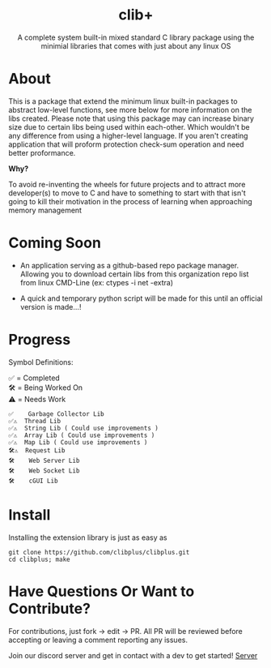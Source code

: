 <div align="center">
 <h1>clib+</h1>
 <p>A complete system built-in mixed standard C library package using the minimial libraries that comes with just about any linux OS</p>
</div>

# About

This is a package that extend the minimum linux built-in packages to abstract low-level functions, see more below for more information on the libs created.
Please note that using this package may can increase binary size due to certain libs being used within each-other. Which wouldn't be any difference from using a higher-level language. If you aren't creating application that will proform protection check-sum operation and need better proformance.

<b>Why?</b>

To avoid re-inventing the wheels for future projects and to attract more developer(s) to move to C and have to something to start with that isn't going to kill their motivation in the process of learning when approaching memory management

# Coming Soon

- An application serving as a github-based repo package manager. Allowing you to download certain libs from this organization repo list from linux CMD-Line (ex: ctypes -i net -extra)

- A quick and temporary python script will be made for this until an official version is made...!

# Progress

<p>Symbol Definitions:<p>

<p>✅ = Completed<br />🛠️ = Being Worked On<br />⚠️ = Needs Work</p>

```
✅    Garbage Collector Lib
✅⚠️  Thread Lib 
✅⚠️  String Lib ( Could use improvements )
✅⚠️  Array Lib ( Could use improvements )
✅⚠️  Map Lib ( Could use improvements )
🛠️⚠️  Request Lib
🛠️    Web Server Lib
🛠️    Web Socket Lib
🛠️    cGUI Lib
```

# Install

Installing the extension library is just as easy as 

```
git clone https://github.com/clibplus/clibplus.git
cd clibplus; make
```

# Have Questions Or Want to Contribute?

For contributions, just fork -> edit -> PR. All PR will be reviewed before accepting or leaving a comment reporting any issues.

Join our discord server and get in contact with a dev to get started! [Server](https://discord.gg/nDB7QARjCU)
